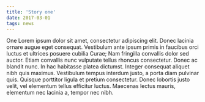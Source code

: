 ```yaml
---
title: 'Story one'
date: 2017-03-01
tags: news
---
```


One Lorem ipsum dolor sit amet, consectetur adipiscing elit. Donec lacinia ornare augue eget consequat. Vestibulum ante ipsum primis in faucibus orci luctus et ultrices posuere cubilia Curae; Nam fringilla convallis dolor sed auctor. Etiam convallis nunc vulputate tellus rhoncus consectetur. Donec ac blandit nunc. In hac habitasse platea dictumst. Integer consequat aliquet nibh quis maximus. Vestibulum tempus interdum justo, a porta diam pulvinar quis. Quisque porttitor ligula et pretium consectetur. Donec lobortis justo velit, vel elementum tellus efficitur luctus. Maecenas lectus mauris, elementum nec lacinia a, tempor nec nibh. 
